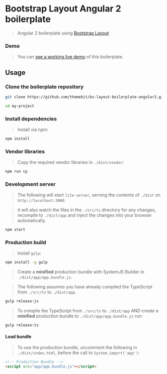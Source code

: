 # Bootstrap Layout Angular 2 boilerplate
> Angular 2 boilerplate using [Bootstrap Layout](https://github.com/themekit/bootstrap-layout)

### Demo
> You can [see a working live demo](http://bs-layout-boilerplate-angular2.themekit.io) of this boilerplate.

## Usage

### Clone the boilerplate repository
```bash
git clone https://github.com/themekit/bs-layout-boilerplate-angular2.git my-project
```
```bash
cd my-project
```

### Install dependencies
> Install via npm:

```bash
npm install
```

### Vendor libraries
> Copy the required vendor libraries in `./dist/vendor`:

```bash
npm run cp
```

### Development server
> The following will start `lite-server`, serving the contents of `./dist` on `http://localhost:3000`. 

> It will also watch the files in the `./src/ts` directory for any changes, recompile to `./dist/app` and inject the changes into your browser automatically.

```bash
npm start
```

### Production build
> Install `gulp`:

```bash
npm install -g gulp
```

> Create a **minified** production bundle with SystemJS Builder in `./dist/app/app.bundle.js`.

> The following assumes you have already compiled the TypeScript from `./src/ts` to `./dist/app`.

```bash
gulp release:js
```

> To compile the TypeScript from `./src/ts` to `./dist/app` AND create a **minified** production bundle to `./dist/app/app.bundle.js` run:

```bash
gulp release:ts
```

#### Load bundle
> To use the production bundle, uncomment the following in `./dist/index.html`, before the call to `System.import('app')`:

```html
<!-- Production Bundle -->
<script src="app/app.bundle.js"></script>
``` 